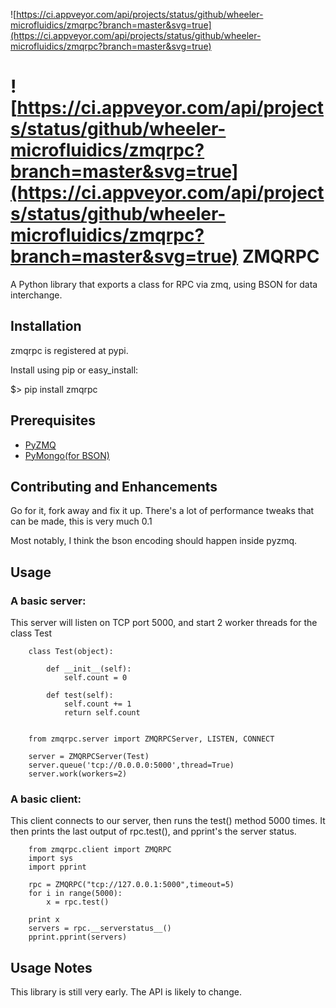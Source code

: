 
![https://ci.appveyor.com/api/projects/status/github/wheeler-microfluidics/zmqrpc?branch=master&svg=true](https://ci.appveyor.com/api/projects/status/github/wheeler-microfluidics/zmqrpc?branch=master&svg=true)


![https://ci.appveyor.com/api/projects/status/github/wheeler-microfluidics/zmqrpc?branch=master&svg=true](https://ci.appveyor.com/api/projects/status/github/wheeler-microfluidics/zmqrpc?branch=master&svg=true)
ZMQRPC
======

A Python library that exports a class for RPC via zmq, using BSON for data interchange.


Installation
------------

zmqrpc is registered at pypi.

Install using pip or easy_install:

$> pip install zmqrpc


Prerequisites
-------------

* [PyZMQ](http://github.com/zeromq/pyzmq)
* [PyMongo(for BSON)](http://api.mongodb.org/python)


Contributing and Enhancements
-----------------------------

Go for it, fork away and fix it up.  There's a lot of performance tweaks that can be made, this is very much 0.1

Most notably, I think the bson encoding should happen inside pyzmq.

Usage
-----

### A basic server:

This server will listen on TCP port 5000, and start 2 worker threads for the class Test

        class Test(object):
    
            def __init__(self):
                self.count = 0
    
            def test(self):
                self.count += 1
                return self.count        


        from zmqrpc.server import ZMQRPCServer, LISTEN, CONNECT

        server = ZMQRPCServer(Test)
        server.queue('tcp://0.0.0.0:5000',thread=True)
        server.work(workers=2)

### A basic client:

This client connects to our server, then runs the test() method 5000 times.  It then prints the last output of rpc.test(), and pprint's the server status.

        from zmqrpc.client import ZMQRPC 
        import sys
        import pprint

        rpc = ZMQRPC("tcp://127.0.0.1:5000",timeout=5)
        for i in range(5000):
            x = rpc.test()
    
        print x
        servers = rpc.__serverstatus__()
        pprint.pprint(servers)


Usage Notes
------------

This library is still very early. The API is likely to change.
